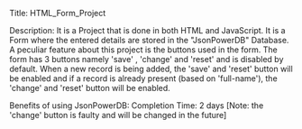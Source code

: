 Title: HTML_Form_Project

Description: It is a Project that is done in both HTML and JavaScript. It is a Form where the entered details are stored in the "JsonPowerDB" Database. A peculiar feature about this project is the buttons used in the form. The form has 3 buttons namely 'save' , 'change' and 'reset' and is disabled by default. When a new record is being added, the 'save' and 'reset' button will be enabled and if a record is already present (based on 'full-name'), the 'change' and 'reset' button will be enabled.

Benefits of using JsonPowerDB: 
Completion Time: 2 days
[Note: the 'change' button is faulty and will be changed in the future]
